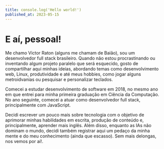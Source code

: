 ```yaml
---
title: console.log('Hello world!')
published_at: 2023-05-15
---
```


# E aí, pessoal!

Me chamo Victor Raton (alguns me chamam de Baião), sou um desenvolvedor full stack brasileiro. Quando não estou procrastinando ou inventando algum projeto paralelo que será esquecido, gosto de compartilhar aqui minhas ideias, abordando temas como desenvolvimento web, Linux, produtividade e até meus hobbies, como jogar alguns metroidvanias ou pesquisar e personalizar teclados.

Comecei a estudar desenvolvimento de software em 2018, no mesmo ano em que entrei para minha primeira graduação em Ciência da Computação. No ano seguinte, comecei a atuar como desenvolvedor full stack, principalmente com JavaScript.

Decidi escrever um pouco mais sobre tecnologia com o objetivo de aprimorar minhas habilidades em escrita, produção de conteúdo e, principalmente, aprender mais inglês. Além disso, enquanto as IAs não dominam o mundo, decidi também registrar aqui um pedaço da minha mente e do meu conhecimento (ainda que escasso). Sem mais delongas, nos vemos por aí!.
